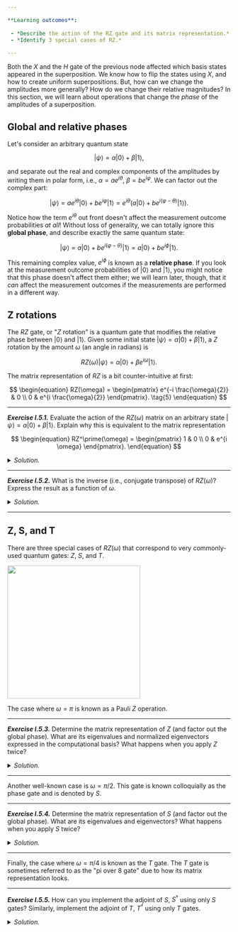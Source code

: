```yaml
---

**Learning outcomes**:
    
 - *Describe the action of the RZ gate and its matrix representation.*
 - *Identify 3 special cases of RZ.*
 
---
```


Both the $X$ and the $H$ gate of the previous node affected which basis states
appeared in the superposition. We know how to flip the states using $X$, and how
to create uniform superpositions. But, how can we change the amplitudes more
generally? How do we change their relative magnitudes? In this section, we will
learn about operations that change the *phase* of the amplitudes of a
superposition.

## Global and relative phases

Let's consider an arbitrary quantum state 

$$
\vert \psi \rangle = \alpha \vert 0\rangle + \beta \vert 1\rangle, \tag{1}
$$

and separate out the real and complex components of the amplitudes by writing
them in polar form, i.e., $\alpha = a e^{i\theta}$, $\beta = b e^{i\varphi}$. We
can factor out the complex part:

$$
\vert \psi \rangle = a e^{i\theta} \vert 0\rangle +b e^{i\varphi} \vert 1\rangle = e^{i\theta} ( a\vert 0\rangle + b e^{i(\varphi-\theta)} \vert 1\rangle). \tag{2}
$$


Notice how the term $e^{i\theta}$ out front doesn't affect the measurement
outcome probabilities *at all*! Without loss of generality, we can totally
ignore this **global phase**, and describe exactly the same quantum state:

$$
\begin{equation}
\vert \psi \rangle = a\vert 0\rangle + b e^{i(\varphi-\theta)} \vert 1\rangle = a\vert 0\rangle + b e^{i\phi} \vert 1\rangle. \tag{3}
\end{equation}
$$

This remaining complex value, $e^{i\phi}$ is known as a **relative phase**. If
you look at the measurement outcome probabilities of $\vert 0\rangle$ and $\vert
1\rangle$, you might notice that this phase doesn't affect them either; we will
learn later, though, that it *can* affect the measurement outcomes if the
measurements are performed in a different way.

## Z rotations

The $RZ$ gate, or "$Z$ rotation" is a quantum gate that modifies the relative
phase between $\vert 0\rangle$ and $\vert 1\rangle$. Given some initial state
$\vert \psi \rangle = \alpha \vert 0\rangle + \beta \vert 1\rangle$, a $Z$
rotation by the amount $\omega$ (an angle in radians) is

$$
\begin{equation}
RZ(\omega) \vert \psi \rangle = \alpha \vert 0\rangle + \beta e^{i\omega} \vert 1\rangle. \tag{4}
\end{equation}
$$

The matrix representation of $RZ$ is a bit counter-intuitive at first:

$$
\begin{equation}
 RZ(\omega) = \begin{pmatrix} e^{-i \frac{\omega}{2}} & 0 \\ 0 & e^{i \frac{\omega}{2}} \end{pmatrix}. \tag{5}
\end{equation}
$$

---

***Exercise I.5.1.*** Evaluate the action of the $RZ(\omega)$ matrix on an
   arbitrary state $\vert \psi \rangle = \alpha \vert 0\rangle + \beta \vert
   1\rangle$. Explain why this is equivalent to the matrix representation

$$
\begin{equation}
 RZ^\prime(\omega) = \begin{pmatrix} 1 & 0 \\ 0 & e^{i \omega} \end{pmatrix}.
\end{equation}
$$


<details>
  <summary><i>Solution.</i></summary>

  Let's work this out using matrix-vector multiplication.

$$
\begin{align*}
 RZ(\omega) \begin{pmatrix} \alpha \\ \beta \end{pmatrix} 
 &= \begin{pmatrix} e^{-i \frac{\omega}{2}} & 0 \\ 0 & e^{i \frac{\omega}{2}} \end{pmatrix} \begin{pmatrix} \alpha \\ \beta \end{pmatrix} \\
 &\equiv \begin{pmatrix} e^{-i \frac{\omega}{2}} \alpha \\ e^{i \frac{\omega}{2}} \beta \end{pmatrix} \\
 &= e^{-i \frac{\omega}{2}} \alpha \vert 0 \rangle + e^{i \frac{\omega}{2}} \beta \vert 1 \rangle.
\end{align*}
$$

We can factor out the complex part of the amplitude on $\vert 0 \rangle$, as it
is a global phase. Doing so, we obtain:

$$
\begin{align*}
e^{-i \frac{\omega}{2}} \alpha \vert 0 \rangle + e^{i \frac{\omega}{2}} \beta \vert 1 \rangle
 &= e^{-i \frac{\omega}{2}} \left( \alpha \vert 0 \rangle + e^{i \omega} \beta \vert 1 \rangle \right) \\
&\equiv  \alpha \vert 0 \rangle + e^{i \omega} \beta \vert 1 \rangle \\
&=  \begin{pmatrix} 1 & 0 \\ 0 & e^{i \omega} \end{pmatrix} \begin{pmatrix} \alpha \\ \beta \end{pmatrix}, 
\end{align*}
$$

demonstrating that these matrix representations are equivalent. ▢

</details>

---

***Exercise I.5.2.*** What is the inverse (i.e., conjugate transpose) of
   $RZ(\omega)$? Express the result as a function of $\omega$.


<details>
  <summary><i>Solution.</i></summary>

If $RZ(\omega)$ rotates us forward by an angle $\omega$, we should
 be able to undo it by rotating backwards. You can check that indeed
 $RZ^\dagger(\omega) = RZ(-\omega)$. ▢

</details>

---

## Z, S, and T

There are three special cases of $RZ(\omega)$ that correspond to very
commonly-used quantum gates: $Z$, $S$, and $T$.


<img src="pics/zst.svg" alt="" width="300px">


The case where $\omega = \pi$ is known as a Pauli $Z$ operation.

---

***Exercise I.5.3.*** Determine the matrix representation of $Z$ (and factor out
   the global phase). What are its eigenvalues and normalized eigenvectors
   expressed in the computational basis? What happens when you apply $Z$ twice?

<details>
  <summary><i>Solution.</i></summary>

The matrix representation of $Z$ without its global phase is

$$
\begin{equation}
Z = \begin{pmatrix} 1 & 0 \\ 0 & -1 \end{pmatrix}.
\end{equation}
$$

Its eigenvectors $\vert 0 \rangle$ and $\vert 1 \rangle$, with respective
eigenvalues $1$ and $-1$ (the same as Pauli $X$). Applying $Z$ twice gives us
back our original state; $Z$ is its own inverse. ▢

</details>

---

Another well-known case is $\omega=\pi/2$. This gate is known colloquially as
the phase gate and is denoted by $S$.

---

***Exercise I.5.4.*** Determine the matrix representation of $S$ (and factor out
   the global phase). What are its eigenvalues and eigenvectors? What happens
   when you apply $S$ twice?


<details>
  <summary><i>Solution.</i></summary>

 Filling in the value of $\pi/2$, we obtain 

$$
\begin{align*}
 S &= \begin{pmatrix} e^{-i \frac{\pi}{4}} & 0 \\ 0 & e^{i \frac{\pi}{4}} \end{pmatrix} \\
 &=  e^{-i \frac{\pi}{4}} \begin{pmatrix} 1 & 0 \\ 0 & e^{i \frac{\pi}{2}} \end{pmatrix} \\ 
 &\equiv \begin{pmatrix} 1 & 0 \\ 0 & i \end{pmatrix}.
\end{align*}
$$

Its eigenvalues are $1$ and $i$ with eigenvectors $\vert 0\rangle$ and $\vert 1
\rangle$ respectively. If we apply $S$ twice, we obtain

$$
\begin{align*}
 S^2 &=  \begin{pmatrix} 1 & 0 \\ 0 & i \end{pmatrix} \begin{pmatrix} 1 & 0 \\ 0 & i \end{pmatrix} \\
 &= \begin{pmatrix} 1 & 0 \\ 0 & -1 \end{pmatrix} \\
 &= Z.
\end{align*}
$$

<div align="right"> ▢ </div>

</details>

---

Finally, the case where $\omega=\pi/4$ is known as the $T$ gate. The $T$ gate is
sometimes referred to as the "pi over 8 gate" due to how its matrix
representation looks.

---

***Exercise I.5.5.*** How can you implement the adjoint of $S$, $S^\dagger$
   using only $S$ gates? Similarly, implement the adjoint of $T$, $T^\dagger$
   using only $T$ gates.

<details>
  <summary><i>Solution.</i></summary>

 We know from the previous exercises that $SS = Z$, and that $ZZ =
 I$. Therefore, $SSSS = I$. Since we know $S S^\dagger = I$, it must be that
 $S^\dagger = SSS$. You can also reason this using the rotation angles. We're
 dealing with complex exponentials, which have a period of $2\pi$. Since $S$ is
 a rotation of $\pi/2$, we would need to do that 3 more times to get to a full
 rotation, which due to the periodicity, would be equivalent to doing nothing
 (i.e., the identity). You can use a similar argument for the $T$ gate. $T$ is a
 $\pi/4$ rotation, meaning that we would need to apply $7$ of them to get to a
 full $2\pi$. Thus, $T^\dagger = T^7$. ▢

</details>